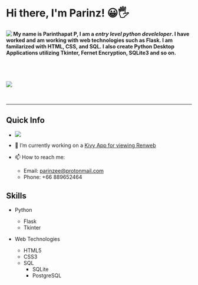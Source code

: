 
# Hi there, I'm Parinz! 😀🖐
<a href="https://github.com/anuraghazra/github-readme-stats">
  <img align="left" src="https://github-readme-stats.vercel.app/api?username=parinz&count_private=true&show_icons=true" />
</a>


#### My name is **Parinthapat P**, I am a *entry level python develeloper*. I have worked and am working with web technologies such as Flask. I am familarized with HTML, CSS, and SQL. I also create Python Desktop Applications utilizing Tkinter, Fernet Encryption, SQLite3 and so on.
<br/><br/><br/>
<a>
  <img align="left" src="https://github-readme-stats.vercel.app/api/top-langs/?username=Parinz&layout=compact" />
</a>

<br/>
<br/>
<hr>

## Quick Info
- ![](https://komarev.com/ghpvc/?username=Parinz)
- 🔭 I’m currently working on a <a href='https://github.com/Parinz?tab=projects'>Kivy App for viewing Renweb</a>

- 📫 How to reach me: 
  - Email: parinzee@protonmail.com
  - Phone: +66 889652464
  
## Skills
+ Python
  + Flask
  + Tkinter


+ Web Technologies
  + HTML5
  + CSS3
  + SQL
    + SQLite
    + PostgreSQL
  
